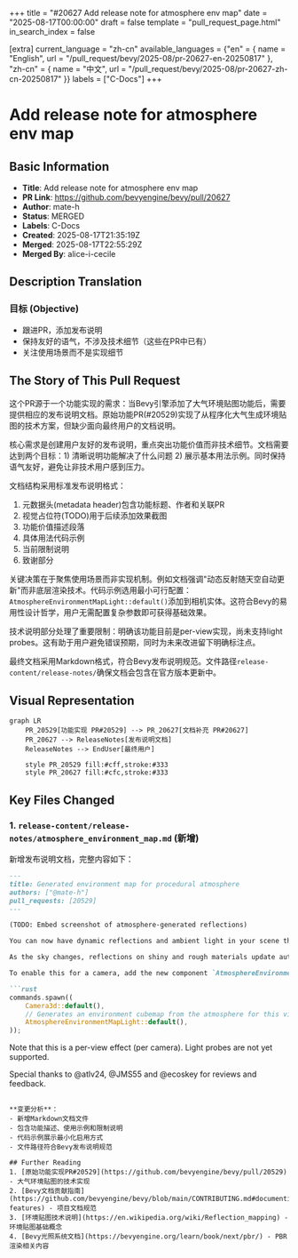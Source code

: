 +++
title = "#20627 Add release note for atmosphere env map"
date = "2025-08-17T00:00:00"
draft = false
template = "pull_request_page.html"
in_search_index = false

[extra]
current_language = "zh-cn"
available_languages = {"en" = { name = "English", url = "/pull_request/bevy/2025-08/pr-20627-en-20250817" }, "zh-cn" = { name = "中文", url = "/pull_request/bevy/2025-08/pr-20627-zh-cn-20250817" }}
labels = ["C-Docs"]
+++

# Add release note for atmosphere env map

## Basic Information
- **Title**: Add release note for atmosphere env map
- **PR Link**: https://github.com/bevyengine/bevy/pull/20627
- **Author**: mate-h
- **Status**: MERGED
- **Labels**: C-Docs
- **Created**: 2025-08-17T21:35:19Z
- **Merged**: 2025-08-17T22:55:29Z
- **Merged By**: alice-i-cecile

## Description Translation
### 目标 (Objective)
- 跟进PR，添加发布说明
- 保持友好的语气，不涉及技术细节（这些在PR中已有）
- 关注使用场景而不是实现细节

## The Story of This Pull Request

这个PR源于一个功能实现的需求：当Bevy引擎添加了大气环境贴图功能后，需要提供相应的发布说明文档。原始功能PR(#20529)实现了从程序化大气生成环境贴图的技术方案，但缺少面向最终用户的文档说明。

核心需求是创建用户友好的发布说明，重点突出功能价值而非技术细节。文档需要达到两个目标：1) 清晰说明功能解决了什么问题 2) 展示基本用法示例。同时保持语气友好，避免让非技术用户感到压力。

文档结构采用标准发布说明格式：
1. 元数据头(metadata header)包含功能标题、作者和关联PR
2. 视觉占位符(TODO)用于后续添加效果截图
3. 功能价值描述段落
4. 具体用法代码示例
5. 当前限制说明
6. 致谢部分

关键决策在于聚焦使用场景而非实现机制。例如文档强调"动态反射随天空自动更新"而非底层渲染技术。代码示例选用最小可行配置：`AtmosphereEnvironmentMapLight::default()`添加到相机实体。这符合Bevy的易用性设计哲学，用户无需配置复杂参数即可获得基础效果。

技术说明部分处理了重要限制：明确该功能目前是per-view实现，尚未支持light probes。这有助于用户避免错误预期，同时为未来改进留下明确标注点。

最终文档采用Markdown格式，符合Bevy发布说明规范。文件路径`release-content/release-notes/`确保文档会包含在官方版本更新中。

## Visual Representation

```mermaid
graph LR
    PR_20529[功能实现 PR#20529] --> PR_20627[文档补充 PR#20627]
    PR_20627 --> ReleaseNotes[发布说明文档]
    ReleaseNotes --> EndUser[最终用户]
    
    style PR_20529 fill:#cff,stroke:#333
    style PR_20627 fill:#cfc,stroke:#333
```

## Key Files Changed

### 1. `release-content/release-notes/atmosphere_environment_map.md` (新增)
新增发布说明文档，完整内容如下：

```markdown
---
title: Generated environment map for procedural atmosphere
authors: ["@mate-h"]
pull_requests: [20529]
---

(TODO: Embed screenshot of atmosphere-generated reflections)

You can now have dynamic reflections and ambient light in your scene that match the procedural sky.

As the sky changes, reflections on shiny and rough materials update automatically to stay consistent — no pre-baked environment maps needed.

To enable this for a camera, add the new component `AtmosphereEnvironmentMapLight` to the camera entity:

```rust
commands.spawn((
    Camera3d::default(),
    // Generates an environment cubemap from the atmosphere for this view
    AtmosphereEnvironmentMapLight::default(),
));
```

Note that this is a per-view effect (per camera). Light probes are not yet supported.

Special thanks to @atlv24, @JMS55 and @ecoskey for reviews and feedback.
```

**变更分析**：
- 新增Markdown文档文件
- 包含功能描述、使用示例和限制说明
- 代码示例展示最小化启用方式
- 文件路径符合Bevy发布说明规范

## Further Reading
1. [原始功能实现PR#20529](https://github.com/bevyengine/bevy/pull/20529) - 大气环境贴图的技术实现
2. [Bevy文档贡献指南](https://github.com/bevyengine/bevy/blob/main/CONTRIBUTING.md#documenting-features) - 项目文档规范
3. [环境贴图技术说明](https://en.wikipedia.org/wiki/Reflection_mapping) - 环境贴图基础概念
4. [Bevy光照系统文档](https://bevyengine.org/learn/book/next/pbr/) - PBR渲染相关内容